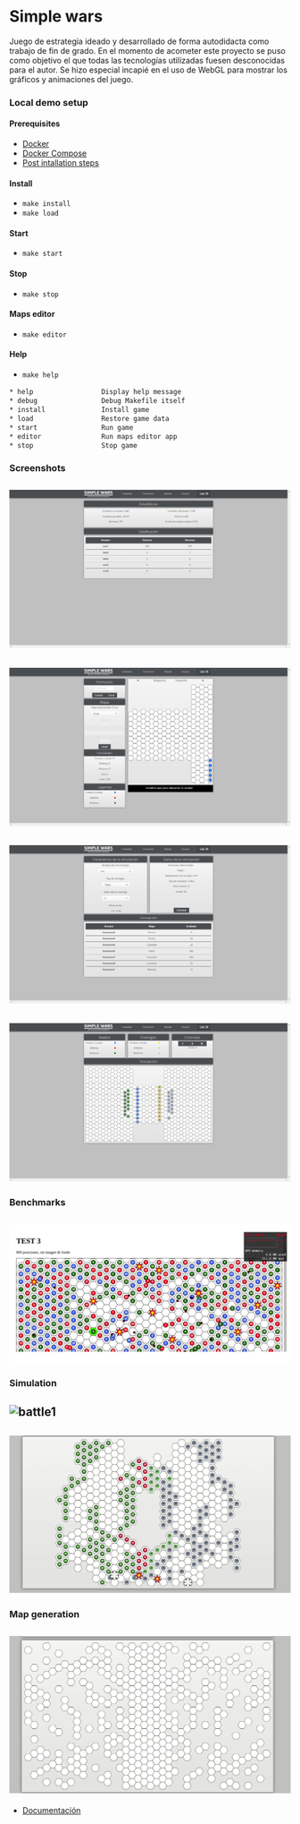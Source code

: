 # Simple wars

Juego de estrategia ideado y desarrollado de forma autodidacta como trabajo de fin de grado.  En el momento de acometer este proyecto se puso como objetivo el que todas las tecnologías utilizadas fuesen desconocidas para el autor. Se hizo especial incapié en el uso de WebGL para mostrar los gráficos y animaciones del juego.

### Local demo setup
#### Prerequisites
* [Docker](https://docs.docker.com/engine/install/)
* [Docker Compose](https://docs.docker.com/compose/install/)
* [Post intallation steps](https://docs.docker.com/engine/install/linux-postinstall/)

#### Install
* ``make install``
* ``make load``

#### Start
* ``make start``

#### Stop
* ``make stop``

#### Maps editor
* ``make editor``

#### Help
* ``make help``
```
* help                 Display help message
* debug                Debug Makefile itself
* install              Install game
* load                 Restore game data
* start                Run game
* editor               Run maps editor app
* stop                 Stop game
```

### Screenshots
![dashboard](https://raw.githubusercontent.com/anbarquer/simple-wars/master/screen/dashboard.png)
---
![formation](https://raw.githubusercontent.com/anbarquer/simple-wars/master/screen/create_formation2.png)
---
![params](https://raw.githubusercontent.com/anbarquer/simple-wars/master/screen/battle_params.png)
---
![sim](https://raw.githubusercontent.com/anbarquer/simple-wars/master/screen/simulation.png)
---
### Benchmarks
![benchmark](https://raw.githubusercontent.com/anbarquer/simple-wars/master/screen/benchmark.png)
---
### Simulation
![battle1](https://raw.githubusercontent.com/anbarquer/simple-wars/master/screen/battle-1.gif)
---
![distance](https://raw.githubusercontent.com/anbarquer/simple-wars/master/screen/distance-battle.gif)
---
### Map generation
![map](https://raw.githubusercontent.com/anbarquer/simple-wars/master/screen/map-generation.gif)
---
* [Documentación](http://dehesa.unex.es/handle/10662/3534)
